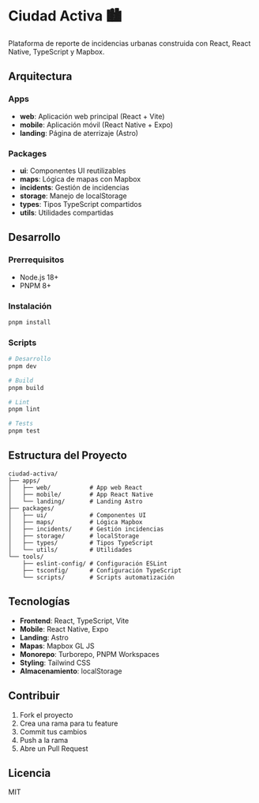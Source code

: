 # Ciudad Activa 🏙️

Plataforma de reporte de incidencias urbanas construida con React, React Native, TypeScript y Mapbox.

## Arquitectura

### Apps
- **web**: Aplicación web principal (React + Vite)
- **mobile**: Aplicación móvil (React Native + Expo)
- **landing**: Página de aterrizaje (Astro)

### Packages
- **ui**: Componentes UI reutilizables
- **maps**: Lógica de mapas con Mapbox
- **incidents**: Gestión de incidencias
- **storage**: Manejo de localStorage
- **types**: Tipos TypeScript compartidos
- **utils**: Utilidades compartidas

## Desarrollo

### Prerrequisitos
- Node.js 18+
- PNPM 8+

### Instalación
```bash
pnpm install
```

### Scripts
```bash
# Desarrollo
pnpm dev

# Build
pnpm build

# Lint
pnpm lint

# Tests
pnpm test
```

## Estructura del Proyecto

```
ciudad-activa/
├── apps/
│   ├── web/           # App web React
│   ├── mobile/        # App React Native
│   └── landing/       # Landing Astro
├── packages/
│   ├── ui/            # Componentes UI
│   ├── maps/          # Lógica Mapbox
│   ├── incidents/     # Gestión incidencias
│   ├── storage/       # localStorage
│   ├── types/         # Tipos TypeScript
│   └── utils/         # Utilidades
└── tools/
    ├── eslint-config/ # Configuración ESLint
    ├── tsconfig/      # Configuración TypeScript
    └── scripts/       # Scripts automatización
```

## Tecnologías

- **Frontend**: React, TypeScript, Vite
- **Mobile**: React Native, Expo
- **Landing**: Astro
- **Mapas**: Mapbox GL JS
- **Monorepo**: Turborepo, PNPM Workspaces
- **Styling**: Tailwind CSS
- **Almacenamiento**: localStorage

## Contribuir

1. Fork el proyecto
2. Crea una rama para tu feature
3. Commit tus cambios
4. Push a la rama
5. Abre un Pull Request

## Licencia

MIT
